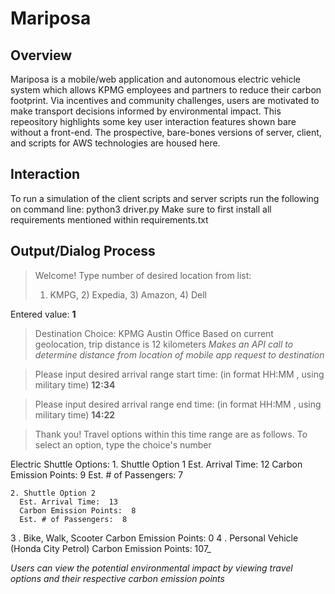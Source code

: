 # Mariposa

## Overview
Mariposa is a mobile/web application and autonomous electric vehicle system which allows KPMG employees and partners to reduce their carbon footprint. Via incentives and community challenges, users are motivated to make transport decisions informed by environmental impact. This repeository highlights some key user interaction features shown bare without a front-end. The prospective, bare-bones versions of server, client, and scripts for AWS technologies are housed here. 

## Interaction
To run a simulation of the client scripts and server scripts run the following on command line:
python3 driver.py
Make sure to first install all requirements mentioned within requirements.txt

## Output/Dialog Process
> Welcome!
> Type number of desired location from list:
> 1) KMPG, 2) Expedia, 3) Amazon, 4) Dell

Entered value: **1**

> Destination Choice: KPMG Austin Office
> Based on current geolocation, trip distance is  12  kilometers 
*Makes an API call to determine distance from location of mobile app request to destination*

> Please input desired arrival range start time: (in format HH:MM , using military time) 
**12:34** 

> Please input desired arrival range end time: (in format HH:MM , using military time) 
**14:22**

> Thank you! Travel options within this time range are as follows. To select an option, type the choice's number
  
  Electric Shuttle Options:
    1. Shuttle Option 1 
      Est. Arrival Time:  12 
      Carbon Emission Points:  9 
      Est. # of Passengers:  7 

    2. Shuttle Option 2 
      Est. Arrival Time:  13 
      Carbon Emission Points:  8 
      Est. # of Passengers:  8 

   3 . Bike, Walk, Scooter
    Carbon Emission Points: 0
   4 . Personal Vehicle (Honda City Petrol)
    Carbon Emission Points:  107_
    
    
*Users can view the potential environmental impact by viewing travel options and their respective carbon emission points*
